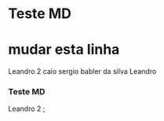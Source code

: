 # Teste MD
mudar esta linha
=======
Leandro 2
caio sergio babler da  silva
Leandro
### Teste MD
Leandro 2
;
